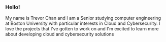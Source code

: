 ### Hello!

My name is Trevor Chan and I am a Senior studying computer engineering at Boston University with particular interests in Cloud and Cybersecurity. I love the projects that I've gotten to work on and I'm excited to learn more about developing cloud and cybersecurity solutions

<!--
**TrevorChan1/TrevorChan1** is a ✨ _special_ ✨ repository because its `README.md` (this file) appears on your GitHub profile.

Here are some ideas to get you started:

- 🔭 I’m currently working on ...
- 🌱 I’m currently learning ...
- 👯 I’m looking to collaborate on ...
- 🤔 I’m looking for help with ...
- 💬 Ask me about ...
- 📫 How to reach me: ...
- 😄 Pronouns: ...
- ⚡ Fun fact: ...
-->
